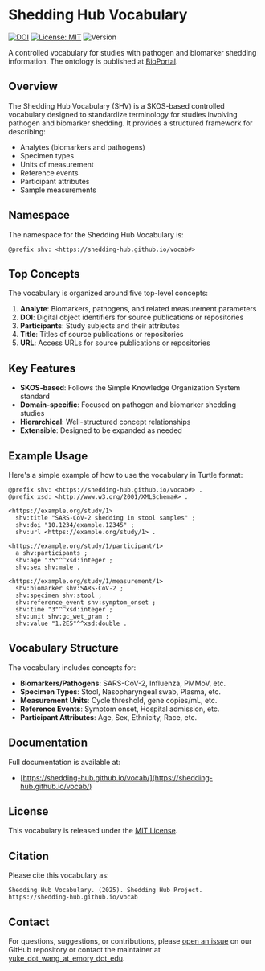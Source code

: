 # Shedding Hub Vocabulary

[![DOI](https://img.shields.io/static/v1?label=DOI&message=pending&color=blue)](https://github.com/shedding-hub/vocab)
[![License: MIT](https://img.shields.io/badge/License-MIT-yellow.svg)](https://spdx.org/licenses/MIT.html)
![Version](https://img.shields.io/badge/Version-0.1.0-green)

A controlled vocabulary for studies with pathogen and biomarker shedding information. The ontology is published at [BioPortal](https://bioportal.bioontology.org/ontologies/SHEDDING-HUB).

## Overview

The Shedding Hub Vocabulary (SHV) is a SKOS-based controlled vocabulary designed to standardize terminology for studies involving pathogen and biomarker shedding. It provides a structured framework for describing:

- Analytes (biomarkers and pathogens)
- Specimen types
- Units of measurement
- Reference events
- Participant attributes
- Sample measurements

## Namespace

The namespace for the Shedding Hub Vocabulary is:

```
@prefix shv: <https://shedding-hub.github.io/vocab#>
```

## Top Concepts

The vocabulary is organized around five top-level concepts:

1. **Analyte**: Biomarkers, pathogens, and related measurement parameters
2. **DOI**: Digital object identifiers for source publications or repositories
3. **Participants**: Study subjects and their attributes
4. **Title**: Titles of source publications or repositories
5. **URL**: Access URLs for source publications or repositories

## Key Features

- **SKOS-based**: Follows the Simple Knowledge Organization System standard
- **Domain-specific**: Focused on pathogen and biomarker shedding studies
- **Hierarchical**: Well-structured concept relationships
- **Extensible**: Designed to be expanded as needed

## Example Usage

Here's a simple example of how to use the vocabulary in Turtle format:

```turtle
@prefix shv: <https://shedding-hub.github.io/vocab#> .
@prefix xsd: <http://www.w3.org/2001/XMLSchema#> .

<https://example.org/study/1> 
  shv:title "SARS-CoV-2 shedding in stool samples" ;
  shv:doi "10.1234/example.12345" ;
  shv:url <https://example.org/study/1> .

<https://example.org/study/1/participant/1> 
  a shv:participants ;
  shv:age "35"^^xsd:integer ;
  shv:sex shv:male .

<https://example.org/study/1/measurement/1> 
  shv:biomarker shv:SARS-CoV-2 ;
  shv:specimen shv:stool ;
  shv:reference_event shv:symptom_onset ;
  shv:time "3"^^xsd:integer ;
  shv:unit shv:gc_wet_gram ;
  shv:value "1.2E5"^^xsd:double .
```

## Vocabulary Structure

The vocabulary includes concepts for:

- **Biomarkers/Pathogens**: SARS-CoV-2, Influenza, PMMoV, etc.
- **Specimen Types**: Stool, Nasopharyngeal swab, Plasma, etc.
- **Measurement Units**: Cycle threshold, gene copies/mL, etc.
- **Reference Events**: Symptom onset, Hospital admission, etc.
- **Participant Attributes**: Age, Sex, Ethnicity, Race, etc.

## Documentation

Full documentation is available at:
- [https://shedding-hub.github.io/vocab/](https://shedding-hub.github.io/vocab/)

## License

This vocabulary is released under the [MIT License](https://spdx.org/licenses/MIT.html).

## Citation

Please cite this vocabulary as:

```
Shedding Hub Vocabulary. (2025). Shedding Hub Project. https://shedding-hub.github.io/vocab
```

## Contact

For questions, suggestions, or contributions, please [open an issue](https://github.com/shedding-hub/vocab/issues) on our GitHub repository or contact the maintainer at [yuke_dot_wang_at_emory_dot_edu](mailto:yuke.wang@emory.edu).
